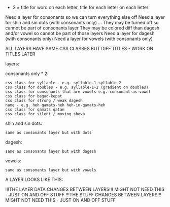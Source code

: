 * 2 = title for word on each letter, title for each letter on each letter

Need a layer for consonants so we can turn everything else off
Need a layer for shin and sin dots (with consonants only) ...
  They may be turned off so cannot be part of consonants layer
  They may be colored diff than dagesh and/or vowel so cannot be part of those layers
Need a layer for dagesh (with consonants only)
Need a layer for vowels (with consonants only)

ALL LAYERS HAVE SAME CSS CLASSES BUT DIFF TITLES - WORK ON TITLES LATER

layers:
  
  consonants only * 2:
  
    css class for syllable - e.g. syllable-1 syllable-2
	css class for doubles - e.g. syllable-1-2 (gradient on doubles)
	css class for consonants that are vowels e.g. consonant-as-vowel
	css class for begad-kepat
	css class for strong / weak dagesh
	name - e.g. heh qamats-heh heh-in-qamats-heh
	css class for qamats qatan
	css class for silent / moving sheva


  shin and sin dots:
  
    same as consonants layer but with dots
	
  dagesh:

    same as consonants layer but with dagesh
          
  vowels:
  
    same as consonants layer but with vowels

A LAYER LOOKS LIKE THIS:

<span class="layer-data dagesh-layer">  !!!THE LAYER DATA CHANGES BETWEEN LAYERS!!!
  <span class="general-data syllable-1">
    <span class="consonant-data consonant-as-vowel begad-kepat shin">
      <span class="shin-and-sin-data"> MIGHT NOT NEED THIS - JUST ON AND OFF
        <span class="dagesh-data strong">
          <span class="vowel-data qamats-qatan">
		    STUFF  !!!THE STUFF CHANGES BETWEEN LAYERS!!!
          </span>
        </span>
      </span>
    </span>
  </span>
  <span class="general-data syllable-2">
    <span class="consonant-data consonant-as-vowel begad-kepat shin">
      <span class="shin-and-sin-data"> MIGHT NOT NEED THIS - JUST ON AND OFF
        <span class="dagesh-data strong">
          <span class="vowel-data qamats-qatan">
		    STUFF
          </span>
        </span>
      </span>
    </span>
  </span>  
</span>
